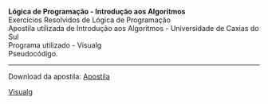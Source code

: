 <b>Lógica de Programação - Introdução aos Algoritmos</b></br>
Exercícios Resolvidos de Lógica de Programação</br>
Apostila utilizada de Introdução aos Algoritmos - Universidade de Caxias do Sul</br>
Programa utilizado - Visualg</br>
Pseudocódigo.</br>
<hr> Download da apostila:</hr>
<a href="https://github.com/maisonsouza/logicadeprogramacao/raw/master/Introdu%C3%A7%C3%A3o%20aos%20Algoritmos/Apostila%20de%20Introdu%C3%A7%C3%A3o%20aos%20Algoritmos.pdf"> Apostila</a>

<a href="http://goo.gl/yJGDos"> Visualg </a>
